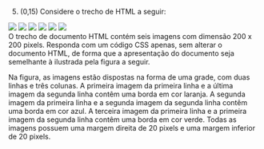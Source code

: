 5) (0,15) Considere o trecho de HTML a seguir:

<div>
  <img src="https://picsum.photos/id/1/200/200">
  <img src="https://picsum.photos/id/2/200/200">
  <img src="https://picsum.photos/id/3/200/200">
  <img src="https://picsum.photos/id/4/200/200">
  <img src="https://picsum.photos/id/5/200/200">
  <img src="https://picsum.photos/id/6/200/200">
</div>
O trecho de documento HTML contém seis imagens com dimensão 200 x 200 pixels. Responda com um código CSS apenas, sem alterar o documento HTML, de forma que a apresentação do documento seja semelhante à ilustrada pela figura a seguir.



Na figura, as imagens estão dispostas na forma de uma grade, com duas linhas e três colunas. A primeira imagem da primeira linha e a última imagem da segunda linha contêm uma borda em cor laranja. A segunda imagem da primeira linha e a segunda imagem da segunda linha contêm uma borda em cor azul. A terceira imagem da primeira linha e a primeira imagem da segunda linha contêm uma borda em cor verde. Todas as imagens possuem uma margem direita de 20 pixels e uma margem inferior de 20 pixels.